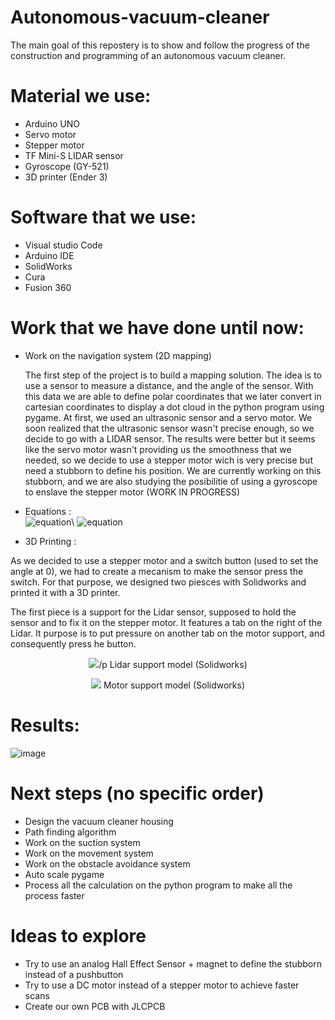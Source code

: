 # Autonomous-vacuum-cleaner
The main goal of this repostery is to show and follow the progress of the construction and programming of an autonomous vacuum cleaner. 

# Material we use: 
- Arduino UNO 
- Servo motor
- Stepper motor 
- TF Mini-S LIDAR sensor
- Gyroscope (GY-521)
- 3D printer (Ender 3)

# Software that we use:
- Visual studio Code 
- Arduino IDE 
- SolidWorks 
- Cura
- Fusion 360

# Work that we have done until now: 
- Work on the navigation system (2D mapping)

  The first step of the project is to build a mapping solution. The idea is to use a sensor to measure a distance, and the angle of the sensor. With this data     we are able to define polar coordinates that we later convert in cartesian coordinates to display a dot cloud in the python program using pygame. 
  At first, we used an ultrasonic sensor and a servo motor. We soon realized that the ultrasonic sensor wasn't precise enough, so we decide to go with a LIDAR     sensor. The results were better but it seems like the servo motor wasn't providing us the smoothness that we needed, so we decide to use a stepper motor wich   is very precise but need a stubborn to define his position. We are currently working on this stubborn, and we are also studying the posibilitie of using a       gyroscope to enslave the stepper motor (WORK IN PROGRESS) 
  
- Equations :\
   ![equation](https://latex.codecogs.com/svg.image?x=&space;distance&space;*cos(\frac%7Bangle*\pi%7D%7B180%7D&space;))\
   ![equation](https://latex.codecogs.com/svg.image?y=&space;distance&space;*sin(\frac%7Bangle*\pi%7D%7B180%7D&space;))
 
- 3D Printing :

As we decided to use a stepper motor and a switch button (used to set the angle at 0), we had to create a mecanism to make the sensor press the switch. 
For that purpose, we designed two piesces with Solidworks and printed it with a 3D printer. 

The first piece is a support for the Lidar sensor, supposed to hold the sensor and to fix it on the stepper motor.
It features a tab on the right of the Lidar. It purpose is to put pressure on another tab on the motor support, and consequently press he button.
<p align="center">
  <img src="https://user-images.githubusercontent.com/90306651/171063021-10252cfd-1782-4e20-865a-fef87d306f5d.png" />/p
  Lidar support model (Solidworks)
</p>



<p align="center">
  <img src="https://user-images.githubusercontent.com/90306651/171063060-5dea7741-92d9-42bd-b3d6-0e473c63f916.png" />
  Motor support model (Solidworks)
</p>


  
  
  
# Results:

![image](https://user-images.githubusercontent.com/90306651/171043274-94945094-7e0a-4613-8707-792434d4c4f3.png)







# Next steps (no specific order)
- Design the vacuum cleaner housing
- Path finding algorithm 
- Work on the suction system
- Work on the movement system
- Work on the obstacle avoidance system
- Auto scale pygame 
- Process all the calculation on the python program to make all the process faster

# Ideas to explore
- Try to use an analog Hall Effect Sensor + magnet to define the stubborn instead of a pushbutton
- Try to use a DC motor instead of a stepper motor to achieve faster scans 
- Create our own PCB with JLCPCB 
